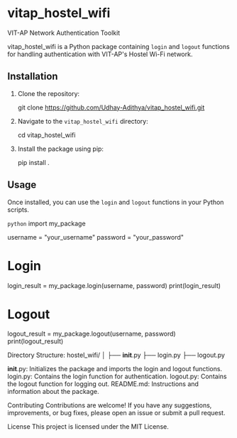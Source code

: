 # vitap_hostel_wifi
VIT-AP Network Authentication Toolkit

vitap_hostel_wifi is a Python package containing `login` and `logout` functions for handling authentication with VIT-AP's Hostel Wi-Fi network.

## Installation

1. Clone the repository:

    git clone https://github.com/Udhay-Adithya/vitap_hostel_wifi.git

2. Navigate to the `vitap_hostel_wifi` directory:

    cd vitap_hostel_wifi

3. Install the package using pip:

    pip install .

## Usage

Once installed, you can use the `login` and `logout` functions in your Python scripts.

```python```
import my_package

username = "your_username"
password = "your_password"

# Login
login_result = my_package.login(username, password)
print(login_result)

# Logout
logout_result = my_package.logout(username, password)
print(logout_result)

Directory Structure:
hostel_wifi/
│
├── __init__.py
├── login.py
├── logout.py


__init__.py: Initializes the package and imports the login and logout functions.
login.py: Contains the login function for authentication.
logout.py: Contains the logout function for logging out.
README.md: Instructions and information about the package.

Contributing
Contributions are welcome! If you have any suggestions, improvements, or bug fixes, please open an issue or submit a pull request.

License
This project is licensed under the MIT License. 


